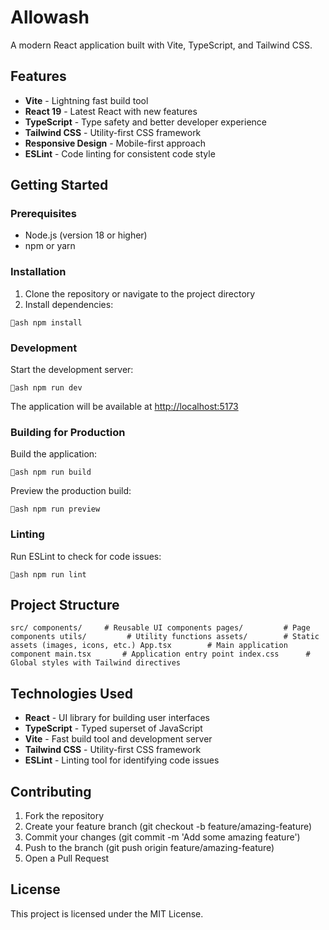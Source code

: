 ﻿# Allowash

A modern React application built with Vite, TypeScript, and Tailwind CSS.

## Features

-  **Vite** - Lightning fast build tool
-  **React 19** - Latest React with new features
-  **TypeScript** - Type safety and better developer experience
-  **Tailwind CSS** - Utility-first CSS framework
-  **Responsive Design** - Mobile-first approach
-  **ESLint** - Code linting for consistent code style

## Getting Started

### Prerequisites

- Node.js (version 18 or higher)
- npm or yarn

### Installation

1. Clone the repository or navigate to the project directory
2. Install dependencies:

`ash
npm install
`

### Development

Start the development server:

`ash
npm run dev
`

The application will be available at [http://localhost:5173](http://localhost:5173)

### Building for Production

Build the application:

`ash
npm run build
`

Preview the production build:

`ash
npm run preview
`

### Linting

Run ESLint to check for code issues:

`ash
npm run lint
`

## Project Structure

`
src/
 components/     # Reusable UI components
 pages/         # Page components
 utils/         # Utility functions
 assets/        # Static assets (images, icons, etc.)
 App.tsx        # Main application component
 main.tsx       # Application entry point
 index.css      # Global styles with Tailwind directives
`

## Technologies Used

- **React** - UI library for building user interfaces
- **TypeScript** - Typed superset of JavaScript
- **Vite** - Fast build tool and development server
- **Tailwind CSS** - Utility-first CSS framework
- **ESLint** - Linting tool for identifying code issues

## Contributing

1. Fork the repository
2. Create your feature branch (git checkout -b feature/amazing-feature)
3. Commit your changes (git commit -m 'Add some amazing feature')
4. Push to the branch (git push origin feature/amazing-feature)
5. Open a Pull Request

## License

This project is licensed under the MIT License.
